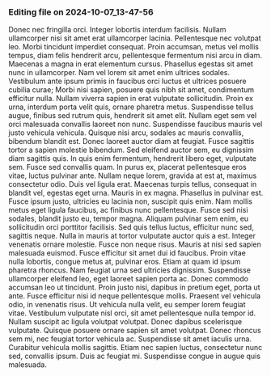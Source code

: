 

### Editing file on 2024-10-07_13-47-56

Donec nec fringilla orci. Integer lobortis interdum facilisis. Nullam ullamcorper nisi sit amet erat ullamcorper lacinia. Pellentesque nec volutpat leo. Morbi tincidunt imperdiet consequat. Proin accumsan, metus vel mollis tempus, diam felis hendrerit arcu, pellentesque fermentum nisi arcu in diam. Maecenas a magna in erat elementum cursus. Phasellus egestas sit amet nunc in ullamcorper.
Nam vel lorem sit amet enim ultrices sodales. Vestibulum ante ipsum primis in faucibus orci luctus et ultrices posuere cubilia curae; Morbi nisi sapien, posuere quis nibh sit amet, condimentum efficitur nulla. Nullam viverra sapien in erat vulputate sollicitudin. Proin ex urna, interdum porta velit quis, ornare pharetra metus. Suspendisse tellus augue, finibus sed rutrum quis, hendrerit sit amet elit. Nullam eget sem vel orci malesuada convallis laoreet non nunc. Suspendisse faucibus mauris vel justo vehicula vehicula. Quisque nisi arcu, sodales ac mauris convallis, bibendum blandit est. Donec laoreet auctor diam at feugiat. Fusce sagittis tortor a sapien molestie bibendum. Sed eleifend auctor sem, eu dignissim diam sagittis quis. In quis enim fermentum, hendrerit libero eget, vulputate sem.
Fusce sed convallis quam. In purus ex, placerat pellentesque eros vitae, luctus pulvinar ante. Nullam neque lorem, gravida at est at, maximus consectetur odio. Duis vel ligula erat. Maecenas turpis tellus, consequat in blandit vel, egestas eget urna. Mauris in ex magna. Phasellus in pulvinar est.
Fusce ipsum justo, ultricies eu lacinia non, suscipit quis enim. Nam mollis metus eget ligula faucibus, ac finibus nunc pellentesque. Fusce sed nisi sodales, blandit justo eu, tempor magna. Aliquam pulvinar sem enim, eu sollicitudin orci porttitor facilisis. Sed quis tellus luctus, efficitur nunc sed, sagittis neque. Nulla in mauris at tortor vulputate auctor quis a est. Integer venenatis ornare molestie. Fusce non neque risus. Mauris at nisi sed sapien malesuada euismod. Fusce efficitur sit amet dui id faucibus. Proin vitae nulla lobortis, congue metus at, pulvinar eros. Etiam at quam id ipsum pharetra rhoncus. Nam feugiat urna sed ultricies dignissim. Suspendisse ullamcorper eleifend leo, eget laoreet sapien porta ac. Donec commodo accumsan leo ut tincidunt. Proin justo nisi, dapibus in pretium eget, porta ut ante.
Fusce efficitur nisi id neque pellentesque mollis. Praesent vel vehicula odio, in venenatis risus. Ut vehicula nulla velit, eu semper lorem feugiat vitae. Vestibulum vulputate nisl orci, sit amet pellentesque nulla tempor id. Nullam suscipit ac ligula volutpat volutpat. Donec dapibus scelerisque vulputate. Quisque posuere ornare sapien sit amet volutpat. Donec rhoncus sem mi, nec feugiat tortor vehicula ac. Suspendisse sit amet iaculis urna. Curabitur vehicula mollis sagittis. Etiam nec sapien luctus, consectetur nunc sed, convallis ipsum. Duis ac feugiat mi. Suspendisse congue in augue quis malesuada.


